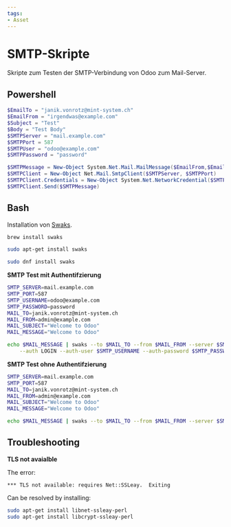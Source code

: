 ```yaml
---
tags:
- Asset
---
```

# SMTP-Skripte

Skripte zum Testen der SMTP-Verbindung von Odoo zum Mail-Server.

## Powershell

```powershell
$EmailTo = "janik.vonrotz@mint-system.ch"
$EmailFrom = "irgendwas@example.com"
$Subject = "Test"
$Body = "Test Body"
$SMTPServer = "mail.example.com"
$SMTPPort = 587
$SMTPUser = "odoo@example.com"
$SMTPPassword = "password"

$SMTPMessage = New-Object System.Net.Mail.MailMessage($EmailFrom,$EmailTo,$Subject,$Body)
$SMTPClient = New-Object Net.Mail.SmtpClient($SMTPServer, $SMTPPort)
$SMTPClient.Credentials = New-Object System.Net.NetworkCredential($SMTPUser, $SMTPPassword);
$SMTPClient.Send($SMTPMessage)
```

## Bash

Installation von [Swaks](https://jetmore.org/john/code/swaks/).

```bash
brew install swaks

sudo apt-get install swaks

sudo dnf install swaks
```

**SMTP Test mit Authentifzierung**

```bash
SMTP_SERVER=mail.example.com
SMTP_PORT=587
SMTP_USERNAME=odoo@example.com
SMTP_PASSWORD=password
MAIL_TO=janik.vonrotz@mint-system.ch
MAIL_FROM=admin@example.com
MAIL_SUBJECT="Welcome to Odoo"
MAIL_MESSAGE="Welcome to Odoo"

echo $MAIL_MESSAGE | swaks --to $MAIL_TO --from $MAIL_FROM --server $SMTP_SERVER --port $SMTP_PORT \
    --auth LOGIN --auth-user $SMTP_USERNAME --auth-password $SMTP_PASSWORD -tls
```

**SMTP Test ohne Authentifzierung**

```bash
SMTP_SERVER=mail.example.com
SMTP_PORT=587
MAIL_TO=janik.vonrotz@mint-system.ch
MAIL_FROM=admin@example.com
MAIL_SUBJECT="Welcome to Odoo"
MAIL_MESSAGE="Welcome to Odoo"

echo $MAIL_MESSAGE | swaks --to $MAIL_TO --from $MAIL_FROM --server $SMTP_SERVER --port $SMTP_PORT -tls
```

## Troubleshooting

**TLS not avaialble**

The error:

```
*** TLS not available: requires Net::SSLeay.  Exiting
```

Can be resolved by installing:

```bash
sudo apt-get install libnet-ssleay-perl
sudo apt-get install libcrypt-ssleay-perl
```
